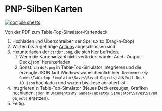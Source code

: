 # PNP-Silben Karten

[![compile sheets](https://github.com/EagleoutIce/pnp-syllable-cards/actions/workflows/compile.yaml/badge.svg)](https://github.com/EagleoutIce/pnp-syllable-cards/actions/workflows/compile.yaml)

Von der PDF zum Table-Top-Simulator-Kartendeck.

1. Hochladen und Überschreiben der Spells.xlsx (Drag-n-Drop)
2. Warten bis zugehörige [Actions](https://github.com/EagleoutIce/pnp-syllable-cards/actions) abgeschlossen sind.
3. Herunterladen der `cards*.png`, die sich [hier](https://github.com/EagleoutIce/pnp-syllable-cards/tree/gh-pages) befinden.
   1. Wenn die Kartenanzahl nicht verändert wurde: Auch 'Output-Deck.json` herunterladen.
   2. Sonst: `cards*.png` in Table-Top-Simulator integrieren und die erzeugte JSON (auf Windows wahrscheinlich hier: `Documents\My Games\Tabletop Simulator\Saves\Saved Objects`) als `Full Deck AD.json` hochladen und warten bis diese annotiert ist.
4. Integrieren in Table-Top-Simulator (Neues Deck erzeugen, Grafiken hochladen, `json` in `Documents\My Games\Tabletop Simulator\Saves\Saved Objects` ersetzen).
5. Fertig.


